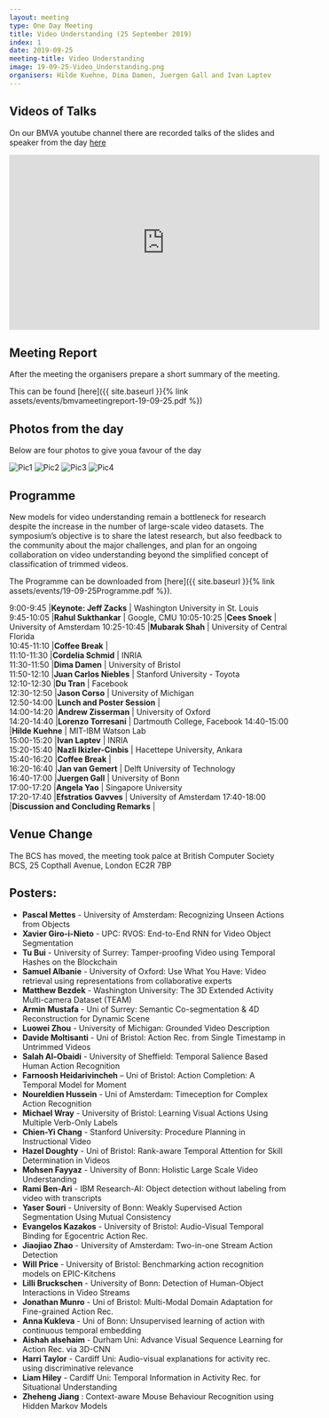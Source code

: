 ```yaml
---
layout: meeting
type: One Day Meeting
title: Video Understanding (25 September 2019)
index: 1
date: 2019-09-25
meeting-title: Video Understanding
image: 19-09-25-Video_Understanding.png
organisers: Hilde Kuehne, Dima Damen, Juergen Gall and Ivan Laptev
---
```


<!---
## Call for Papers


The call for Papers can be downloaded from [here]({{ site.baseurl }}{% link assets/events/19-09-25Programme.pdf %}).
--->

## Videos of Talks
On our BMVA youtube channel there are recorded talks of the slides and speaker from the day [here](https://www.youtube.com/watch?v=uMZ_avMVUgM&list=PLW8VWHVjepItdBf7nDvs5MVMRZrF_l3jO)

<div class="container">
	<div class="row"><div class="col-xs-12 col-lg-10 mx-auto">
		<div class="video-container">
			<iframe width="560" height="315" src="https://www.youtube.com/embed/videoseries?list=PLW8VWHVjepItdBf7nDvs5MVMRZrF_l3jO " frameborder="0" allow="autoplay; encrypted-media" allowfullscreen></iframe>
		</div>
	</div></div>
</div>

## Meeting Report
After the meeting the organisers prepare a short summary of the meeting.

This can be found [here]({{ site.baseurl }}{% link assets/events/bmvameetingreport-19-09-25.pdf %})

## Photos from the day

Below are four photos to give youa favour of the day 

![Pic1](/assets/images/events/19-09-25-Video_Understanding_Pic1.jpg)
![Pic2](/assets/images/events/19-09-25-Video_Understanding_Pic2.jpg)
![Pic3](/assets/images/events/19-09-25-Video_Understanding_Pic3.jpg)
![Pic4](/assets/images/events/19-09-25-Video_Understanding_Pic4.jpg)

## Programme

New models for video understanding remain a bottleneck for research despite the increase in the number of large-scale video datasets. The symposium’s objective is to share the latest research, but also feedback to the community about the major challenges, and plan for an ongoing collaboration on video understanding beyond the simplified concept of classification of trimmed videos.  

The Programme can be downloaded from [here]({{ site.baseurl }}{% link assets/events/19-09-25Programme.pdf %}).
	
9:00-9:45	|**Keynote: Jeff Zacks** |	Washington University in St. Louis	
9:45-10:05	|**Rahul Sukthankar** |	Google, CMU	
10:05-10:25	|**Cees Snoek** |	University of Amsterdam	
10:25-10:45	|**Mubarak Shah** |	University of Central Florida	
10:45-11:10	|**Coffee Break** |		
11:10-11:30	|**Cordelia Schmid** |	INRIA	
11:30-11:50	|**Dima Damen** |	University of Bristol	
11:50-12:10	|**Juan Carlos Niebles** |	Stanford University - Toyota	
12:10-12:30	|**Du Tran** |	Facebook	
12:30-12:50	|**Jason Corso** |	University of Michigan	
12:50-14:00	|**Lunch and Poster Session** |		
14:00-14:20	|**Andrew Zisserman** |	University of Oxford	
14:20-14:40	|**Lorenzo Torresani** |	Dartmouth College, Facebook	
14:40-15:00	|**Hilde Kuehne** |	MIT-IBM Watson Lab	
15:00-15:20	|**Ivan Laptev** |	INRIA	
15:20-15:40	|**Nazli Ikizler-Cinbis** |	Hacettepe University, Ankara	
15:40-16:20	|**Coffee Break** |		
16:20-16:40	|**Jan van Gemert** |	Delft University of Technology	
16:40-17:00	|**Juergen Gall** |	University of Bonn	
17:00-17:20	|**Angela Yao** |	Singapore University	
17:20-17:40	|**Efstratios Gavves** |	University of Amsterdam	
17:40-18:00	|**Discussion and Concluding Remarks** |	

## Venue Change
The BCS has moved, the meeting took palce at 
British Computer Society BCS, 25 Copthall Avenue, London EC2R 7BP 

## Posters: 
- **Pascal Mettes**  - University of Amsterdam: Recognizing Unseen Actions from Objects	
- **Xavier Giro-i-Nieto**   - UPC: RVOS: End-to-End RNN for Video Object Segmentation  
- **Tu Bui**  - University of Surrey: Tamper-proofing Video using Temporal Hashes on the Blockchain	
- **Samuel Albanie**  -  University of Oxford: Use What You Have: Video retrieval using representations from collaborative experts	
- **Matthew Bezdek**  -  Washington University: The 3D Extended Activity Multi-camera Dataset (TEAM)
- **Armin Mustafa**  -  Uni of Surrey: Semantic Co-segmentation & 4D Reconstruction for Dynamic Scene
- **Luowei Zhou**  -  University of Michigan: Grounded Video Description	
- **Davide Moltisanti**  -  Uni of Bristol: Action Rec. from Single Timestamp in Untrimmed Videos	
- **Salah Al-Obaidi**   - University of Sheffield: Temporal Salience Based Human Action Recognition 
- **Farnoosh Heidarivincheh**  – Uni of Bristol: Action Completion: A Temporal Model for Moment	
- **Noureldien Hussein**   - Uni of Amsterdam: Timeception for Complex Action Recognition
- **Michael Wray**  -  University of Bristol: Learning Visual Actions Using Multiple Verb-Only Labels 
- **Chien-Yi Chang**  -  Stanford University: Procedure Planning in Instructional Video
- **Hazel Doughty**   - Uni of Bristol: Rank-aware Temporal Attention for Skill Determination in Videos
- **Mohsen Fayyaz**  -  University of Bonn: Holistic Large Scale Video Understanding
- **Rami Ben-Ari**  -  IBM Research-AI: Object detection without labeling from video with transcripts 
- **Yaser Souri**  -  University of Bonn: Weakly Supervised Action Segmentation Using Mutual Consistency
- **Evangelos Kazakos**  -  University of Bristol: Audio-Visual Temporal Binding for Egocentric Action Rec.
- **Jiaojiao Zhao**  -  University of Amsterdam: Two-in-one Stream Action Detection
- **Will Price**  -  University of Bristol: Benchmarking action recognition models on EPIC-Kitchens	
- **Lilli Bruckschen**  -  University of Bonn: Detection of Human-Object Interactions in Video Streams	
- **Jonathan Munro**  -  Uni of Bristol: Multi-Modal Domain Adaptation for Fine-grained Action Rec.	
- **Anna Kukleva**   - Uni of Bonn: Unsupervised learning of action with continuous temporal embedding
- **Aishah alsehaim**  -  Durham Uni: Advance Visual Sequence Learning for Action Rec. via 3D-CNN
- **Harri Taylor**  -  Cardiff Uni: Audio-visual explanations for activity rec. using discriminative relevance
- **Liam Hiley**  -  Cardiff Uni: Temporal Information in Activity Rec. for Situational Understanding	
- **Zheheng Jiang** : Context-aware Mouse Behaviour Recognition using Hidden Markov Models

<!---
## Registration

<div class="container-fluid pb-3">
    <div class="card p-1" style="background: #F8F7FA">
        <div class="card-body mx-auto">
          Please register using the options below (scroll for more options):
        </div>
        <div id="eventbrite-widget-container-52421495103"></div>
    </div>
</div>

<script src="https://www.eventbrite.co.uk/static/widgets/eb_widgets.js"></script>

<script type="text/javascript">
    var exampleCallback = function() {
        console.log('Order complete!');
    };

    function getWidth() {
      if (self.innerWidth) {
        return self.innerWidth;
      }

      if (document.documentElement && document.documentElement.clientWidth) {
        return document.documentElement.clientWidth;
      }

      if (document.body) {
        return document.body.clientWidth;
      }
    }

    var height_to_use = 600;

    if (getWidth() < 1000) {
        height_to_use = 650;
    }

    if (getWidth() < 800) {
        height_to_use = 700;
    }

    if (getWidth() < 550) {
        height_to_use = 710;
    }

    window.EBWidgets.createWidget({
        // Required
        widgetType: 'checkout',
        eventId: '52421495103',
        iframeContainerId: 'eventbrite-widget-container-52421495103',

        // Optional
        iframeContainerHeight: height_to_use,  // Widget height in pixels. Defaults to a minimum of 425px if not provided
        onOrderComplete: exampleCallback  // Method called when an order has successfully completed
    });
</script>

--->